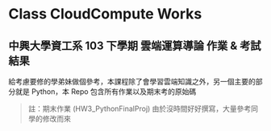 # Class CloudCompute Works

## 中興大學資工系 103 下學期 雲端運算導論 作業 & 考試結果

給考慮要修的學弟妹做個參考，本課程除了會學習雲端知識之外，另一個主要的部分就是 Python，本 Repo 包含所有作業以及期末考的原始碼  

> 註：期末作業 (HW3_PythonFinalProj) 由於沒時間好好撰寫，大量參考同學的修改而來
